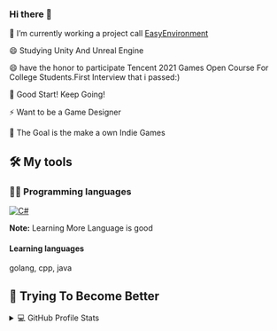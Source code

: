 ### Hi there 👋

🔭 I’m currently working a project call [EasyEnvironment](https://github.com/Gpeter28/EasyEnvironment)

😄 Studying Unity And Unreal Engine

😄 have the honor to participate Tencent 2021 Games Open Course For College Students.First Interview that i passed:)  

🌱 Good Start! Keep Going!

⚡ Want to be a Game Designer

👯 The Goal is the make a own Indie Games




## 🛠️ My  tools

### 👨‍💻 Programming languages
<p>
<a href="https://bing.com/search?q=csharp"><img alt="C#" src="https://custom-icon-badges.herokuapp.com/badge/C%23-68217A.svg?logo=cs2&logoColor=white"></a>
</p>
<b>Note:</b> Learning More Language is good

#### Learning languages
golang, cpp, java


## 💪 Trying To Become Better
<!-- https://github.com/anuraghazra/github-readme-stats -->
<details>
  <summary>💻 GitHub Profile Stats</summary>
  <br/>
    <a href="https://github.com/gpeter28/github-readme-stats"><img alt="Gpeter28's Github Stats" src="https://denvercoder1-github-readme-stats.vercel.app/api/?username=gpeter28&show_icons=true&count_private=true&theme=radical&hide_border=true&title_color=2f80ed" height="192px"/></a>
  <a href="https://github.com/gpeter28/github-readme-stats"><img alt="Gpeter28's Top Languages" src="https://github-readme-stats.vercel.app/api/top-langs/?username=gpeter28&langs_count=8&layout=compact&theme=radical&hide_border=true&title_color=2f80ed" height="192px"/></a>
  <br/>
 </details>
 
<!-- <a href="https://github.com/gpeter28/github-readme-stats"><img alt="Gpeter28's Top Languages" src="https://github-readme-stats.vercel.app/api/top-langs/?username=gpeter28&langs_count=8&layout=compact&theme=radical&hide_border=true" height="192px"/></a>
<!-- little blue color=2f80ed
<!--      _border=true&bg_color=1a1b27&title_color=70a5fd&icon_color=bf91f3>
<!--      _border=true&bg_color=1a1b27&title_color=70a5fd&icon_color=bf91f3&hide=Jupyter%20Notebook">



<!--
<b>Note:</b> Top languages is only a metric of the languages my public code consists of and doesn't reflect experience or skill level.
**Gpeter28/Gpeter28** is a ✨ _special_ ✨ repository because its `README.md` (this file) appears on your GitHub profile.

Here are some ideas to get you started:

- <a href="https://bing.com/search?q=golang"><img alt="Go" src="https://img.shields.io/badge/Java-007396.svg?logo=java&logoColor=white"></a>
- 🌱 I’m currently learning **C#** and **Golang**
- 👯 I’m looking to collaborate on ...
- 🤔 I’m looking for help with ...
- 💬 Ask me about ...
- 📫 How to reach me: ...
- 😄 Pronouns: ...
- ⚡ Fun fact: ...
-->
